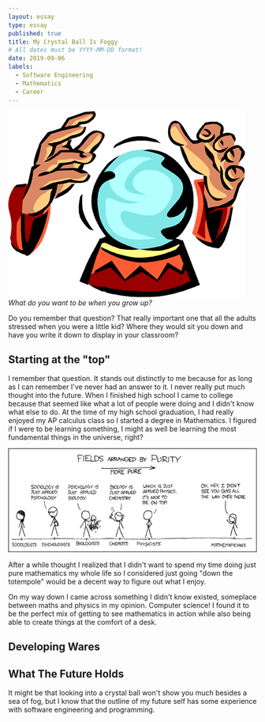 ```yaml
---
layout: essay
type: essay
published: true
title: My Crystal Ball Is Foggy
# All dates must be YYYY-MM-DD format!
date: 2019-09-06
labels:
  - Software Engineering
  - Mathematics
  - Career
---
```


<img class="ui medium right spaced image" src="../images/crystalball.png">*What do you want to be when you grow up?*

Do you remember that question? That really important one that all the adults stressed when you were a little kid? Where they would sit you down and have you write it down to display in your classroom?

## Starting at the "top"

I remember that question. It stands out distinctly to me because for as long as I can remember I've never had an answer to it. I never really put much thought into the future. When I finished high school I came to college because that seemed like what a lot of people were doing and I didn't know what else to do. At the time of my high school graduation, I had really enjoyed my AP calculus class so I started a degree in Mathematics. I figured if I were to be learning something, I might as well be learning the most fundamental things in the universe, right?

<img class="ui medium left spaced image" src="../images/purity.png">

After a while thought I realized that I didn't want to spend my time doing just pure mathematics my whole life so I considered just going "down the totempole" would be a decent way to figure out what I enjoy. 

On my way down I came across something I didn't know existed, someplace between maths and physics in my opinion. Computer science! I found it to be the perfect mix of getting to see mathematics in action while also being able to create things at the comfort of a desk.

## Developing Wares


## What The Future Holds

It might be that looking into a crystal ball won't show you much besides a sea of fog, but I know that the outline of my future self has some experience with software engineering and programming.
